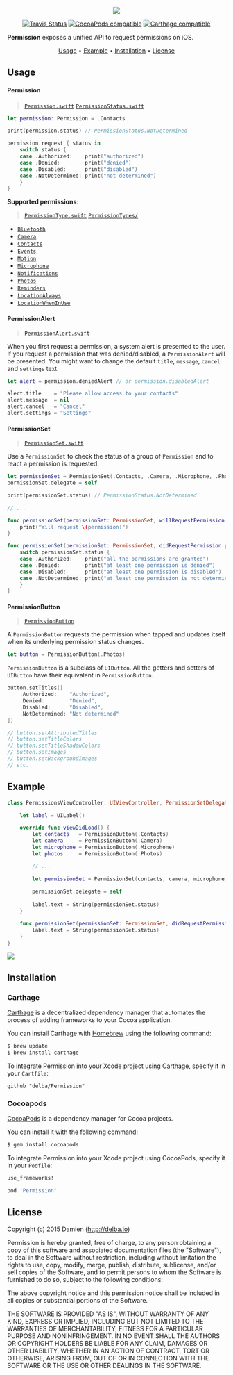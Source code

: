 <p align="center">
  <img src="https://github.com/delba/Permission/raw/assets/Permission@2x.png">
</p>

<p align="center">
  <a href="https://travis-ci.org/delba/Permission"><img alt="Travis Status" src="https://img.shields.io/travis/delba/Permission.svg"/></a>
  <a href="https://img.shields.io/cocoapods/v/Permission.svg"><img alt="CocoaPods compatible" src="https://img.shields.io/cocoapods/v/Permission.svg"/></a>
  <a href="https://github.com/Carthage/Carthage"><img alt="Carthage compatible" src="https://img.shields.io/badge/Carthage-compatible-4BC51D.svg?style=flat"/></a>
</p>

**Permission** exposes a unified API to request permissions on iOS.

<p align="center">
    <a href="#usage">Usage</a> • <a href="#example">Example</a> • <a href="#installation">Installation</a> • <a href="#license">License</a>
</p>

## Usage

#### Permission

> [`Permission.swift`](https://github.com/delba/Permission/blob/master/Source/Permission.swift)
> [`PermissionStatus.swift`](https://github.com/delba/Permission/blob/master/Source/PermissionStatus.swift)

```swift
let permission: Permission = .Contacts

print(permission.status) // PermissionStatus.NotDetermined

permission.request { status in
    switch status {
    case .Authorized:    print("authorized")
    case .Denied:        print("denied")
    case .Disabled:      print("disabled")
    case .NotDetermined: print("not determined")
    }
}
```

**Supported permissions**:

> [`PermissionType.swift`](https://github.com/delba/Permission/blob/master/Source/PermissionType.swift)
> [`PermissionTypes/`](https://github.com/delba/Permission/tree/master/Source/PermissionTypes)

- [`Bluetooth`](https://github.com/delba/Permission/blob/master/Source/PermissionTypes/Bluetooth.swift)
- [`Camera`](https://github.com/delba/Permission/blob/master/Source/PermissionTypes/Camera.swift)
- [`Contacts`](https://github.com/delba/Permission/blob/master/Source/PermissionTypes/Contacts.swift)
- [`Events`](https://github.com/delba/Permission/blob/master/Source/PermissionTypes/Events.swift)
- [`Motion`](https://github.com/delba/Permission/blob/master/Source/PermissionTypes/Motion.swift)
- [`Microphone`](https://github.com/delba/Permission/blob/master/Source/PermissionTypes/Microphone.swift)
- [`Notifications`](https://github.com/delba/Permission/blob/master/Source/PermissionTypes/Notifications.swift)
- [`Photos`](https://github.com/delba/Permission/blob/master/Source/PermissionTypes/Photos.swift)
- [`Reminders`](https://github.com/delba/Permission/blob/master/Source/PermissionTypes/Reminders.swift)
- [`LocationAlways`](https://github.com/delba/Permission/blob/master/Source/PermissionTypes/LocationAlways.swift)
- [`LocationWhenInUse`](https://github.com/delba/Permission/blob/master/Source/PermissionTypes/LocationWhenInUse.swift)

#### PermissionAlert

> [`PermissionAlert.swift`](https://github.com/delba/Permission/blob/master/Source/PermissionAlert.swift)

When you first request a permission, a system alert is presented to the user.
If you request a permission that was denied/disabled, a `PermissionAlert` will be presented.
You might want to change the default `title`, `message`, `cancel` and `settings` text:

```swift
let alert = permission.deniedAlert // or permission.disabledAlert

alert.title    = "Please allow access to your contacts"
alert.message  = nil
alert.cancel   = "Cancel"
alert.settings = "Settings"
```

#### PermissionSet

> [`PermissionSet.swift`](https://github.com/delba/Permission/blob/master/Source/PermissionSet.swift)

Use a `PermissionSet` to check the status of a group of `Permission` and to react a permission is requested.

```swift
let permissionSet = PermissionSet(.Contacts, .Camera, .Microphone, .Photos)
permissionSet.delegate = self

print(permissionSet.status) // PermissionStatus.NotDetermined

// ...

func permissionSet(permissionSet: PermissionSet, willRequestPermission permission: Permission) {
    print("Will request \(permission)")
}

func permissionSet(permissionSet: PermissionSet, didRequestPermission permission: Permission) {
    switch permissionSet.status {
    case .Authorized:    print("all the permissions are granted")
    case .Denied:        print("at least one permission is denied")
    case .Disabled:      print("at least one permission is disabled")
    case .NotDetermined: print("at least one permission is not determined")
    }
}
```

#### PermissionButton

> [`PermissionButton`](https://github.com/delba/Permission/blob/master/Source/PermissionButton.swift)

A `PermissionButton` requests the permission when tapped and updates itself when its underlying permission status changes.

```swift
let button = PermissionButton(.Photos)
```

`PermissionButton` is a subclass of `UIButton`. All the getters and setters of `UIButton` have their equivalent in `PermissionButton`.

```swift
button.setTitles([
    .Authorized:    "Authorized",
    .Denied:        "Denied",
    .Disabled:      "Disabled",
    .NotDetermined: "Not determined"
])

// button.setAttributedTitles
// button.setTitleColors
// button.setTitleShadowColors
// button.setImages
// button.setBackgroundImages
// etc.
```

## Example

```swift
class PermissionsViewController: UIViewController, PermissionSetDelegate {

    let label = UILabel()

    override func viewDidLoad() {
        let contacts   = PermissionButton(.Contacts)
        let camera     = PermissionButton(.Camera)
        let microphone = PermissionButton(.Microphone)
        let photos     = PermissionButton(.Photos)

        // ...

        let permissionSet = PermissionSet(contacts, camera, microphone, photos)
        
        permissionSet.delegate = self
        
        label.text = String(permissionSet.status)
    }

    func permissionSet(permissionSet: PermissionSet, didRequestPermission permission: Permission) {
        label.text = String(permissionSet.status)
    }
}
```

<img align="center" src="https://raw.githubusercontent.com/delba/Permission/assets/permission.gif" />

## Installation

### Carthage

[Carthage](https://github.com/Carthage/Carthage) is a decentralized dependency manager that automates the process of adding frameworks to your Cocoa application.

You can install Carthage with [Homebrew](http://brew.sh/) using the following command:

```bash
$ brew update
$ brew install carthage
```

To integrate Permission into your Xcode project using Carthage, specify it in your `Cartfile`:

```ogdl
github "delba/Permission"
```

### Cocoapods

[CocoaPods](http://cocoapods.org) is a dependency manager for Cocoa projects.

You can install it with the following command:

```bash
$ gem install cocoapods
```

To integrate Permission into your Xcode project using CocoaPods, specify it in your `Podfile`:

```ruby
use_frameworks!

pod 'Permission'
```

## License

Copyright (c) 2015 Damien (http://delba.io)

Permission is hereby granted, free of charge, to any person obtaining a copy
of this software and associated documentation files (the "Software"), to deal
in the Software without restriction, including without limitation the rights
to use, copy, modify, merge, publish, distribute, sublicense, and/or sell
copies of the Software, and to permit persons to whom the Software is
furnished to do so, subject to the following conditions:

The above copyright notice and this permission notice shall be included in all
copies or substantial portions of the Software.

THE SOFTWARE IS PROVIDED "AS IS", WITHOUT WARRANTY OF ANY KIND, EXPRESS OR
IMPLIED, INCLUDING BUT NOT LIMITED TO THE WARRANTIES OF MERCHANTABILITY,
FITNESS FOR A PARTICULAR PURPOSE AND NONINFRINGEMENT. IN NO EVENT SHALL THE
AUTHORS OR COPYRIGHT HOLDERS BE LIABLE FOR ANY CLAIM, DAMAGES OR OTHER
LIABILITY, WHETHER IN AN ACTION OF CONTRACT, TORT OR OTHERWISE, ARISING FROM,
OUT OF OR IN CONNECTION WITH THE SOFTWARE OR THE USE OR OTHER DEALINGS IN THE
SOFTWARE.
